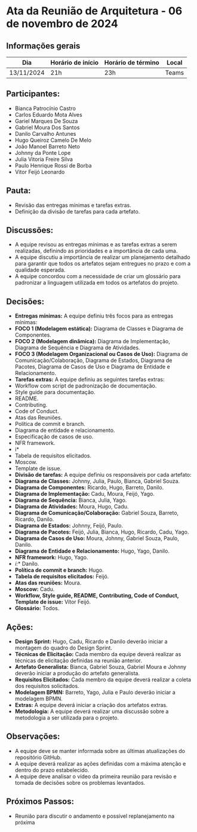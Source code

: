 # Ata da Reunião de Arquitetura - 06 de novembro de 2024

## Informações gerais

| Dia          | Horário de início | Horário de término | Local |
|--------------|-------------------|--------------------|-------|
| 13/11/2024   | 21h | 23h     | Teams |

## Participantes:

  - Bianca Patrocínio Castro
  - Carlos Eduardo Mota Alves
  - Gariel Marques De Souza
  - Gabriel Moura Dos Santos
  - Danilo Carvalho Antunes
  - Hugo Queiroz Camelo De Melo
  - João Manoel Barreto Neto
  - Johnny da Ponte Lope
  - Julia Vitoria Freire Silva
  - Paulo Henrique Rossi de Borba
  - Vitor Feijó Leonardo

## Pauta:

  - Revisão das entregas mínimas e tarefas extras.
  - Definição da divisão de tarefas para cada artefato.

## Discussões:

  - A equipe revisou as entregas mínimas e as tarefas extras a serem realizadas,  definindo as prioridades e a importância de cada uma. 
  - A equipe discutiu a importância de realizar um planejamento detalhado para garantir que todos os artefatos sejam entregues no prazo e com a qualidade esperada.
  - A equipe concordou com a necessidade de criar um glossário para padronizar a linguagem utilizada em todos os artefatos do projeto.

## Decisões:

  - **Entregas mínimas:** A equipe definiu três focos para as entregas mínimas:
  - **FOCO 1 (Modelagem estática):**  Diagrama de Classes e Diagrama de Componentes.
  - **FOCO 2 (Modelagem dinâmica):** Diagrama de Implementação, Diagrama de Sequência e Diagrama de Atividades.
  - **FOCO 3 (Modelagem Organizacional ou Casos de Uso):** Diagrama de Comunicação/Colaboração, Diagrama de Estados, Diagrama de Pacotes, Diagrama de Casos de Uso e Diagrama de Entidade e Relacionamento.
  - **Tarefas extras:** A equipe definiu as seguintes tarefas extras:
  - Workflow com script de padronização de documentação.
  - Style guide para documentação.
  - README.
  - Contributing.
  - Code of Conduct.
  - Atas das Reuniões.
  - Política de commit e branch.
  - Diagrama de entidade e relacionamento.
  - Especificação de casos de uso.
  - NFR framework.
  - i* 
  - Tabela de requisitos elicitados.
  - Moscow.
  - Template de issue.
  - **Divisão de tarefas:**  A equipe definiu os responsáveis por cada artefato:
  - **Diagrama de Classes:** Johnny, Julia, Paulo, Bianca, Gabriel Souza.
  - **Diagrama de Componentes:** Ricardo, Hugo, Barreto, Danilo.
  - **Diagrama de Implementação:** Cadu, Moura, Feijó, Yago.
  - **Diagrama de Sequência:** Bianca, Julia, Yago.
  - **Diagrama de Atividades:** Moura, Hugo, Cadu.
  - **Diagrama de Comunicação/Colaboração:** Gabriel Souza, Barreto, Ricardo, Danilo.
  - **Diagrama de Estados:** Johnny, Feijó, Paulo.
  - **Diagrama de Pacotes:** Feijó, Julia, Bianca, Hugo, Ricardo, Cadu, Yago.
  - **Diagrama de Casos de Uso:** Moura, Johnny, Gabriel Souza, Paulo, Danilo.
  - **Diagrama de Entidade e Relacionamento:** Hugo, Yago, Danilo.
  - **NFR framework:** Hugo, Yago.
  - **i*:** Danilo.
  - **Política de commit e branch:** Hugo.
  - **Tabela de requisitos elicitados:** Feijó.
  - **Atas das reuniões:** Moura.
  - **Moscow:** Cadu.
  - **Workflow, Style guide, README, Contributing, Code of Conduct, Template de issue:** Vítor Feijó.
  - **Glossário:** Todos. 

## Ações:

  - **Design Sprint:** Hugo, Cadu, Ricardo e Danilo deverão iniciar a montagem do quadro do Design Sprint.
  - **Técnicas de Elicitação:** Cada membro da equipe deverá realizar as técnicas de elicitação definidas na reunião anterior. 
  - **Artefato Generalista:** Bianca, Gabriel Souza, Gabriel Moura e Johnny deverão iniciar a produção do artefato generalista. 
  - **Requisitos Elicitados:** Cada membro da equipe deverá realizar a coleta dos requisitos solicitados.
  - **Modelagem BPMN:** Barreto, Yago, Julia e Paulo deverão iniciar a modelagem BPMN.
  - **Extras:** A equipe deverá iniciar a criação dos artefatos extras.
  - **Metodologia:** A equipe deverá realizar uma discussão sobre a metodologia a ser utilizada para o projeto. 

## Observações:

  - A equipe deve se manter informada sobre as últimas atualizações do repositório GitHub. 
  - A equipe deverá realizar as ações definidas com a máxima atenção e dentro do prazo estabelecido.
  - A equipe deve analisar o vídeo da primeira reunião para revisão e tomada de decisões sobre os problemas levantados. 


## Próximos Passos:

  - Reunião para discutir o andamento e possível replanejamento na próxima
